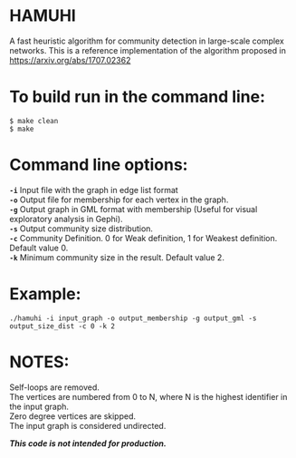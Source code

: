 # HAMUHI

A fast heuristic algorithm for community detection in large-scale complex networks. This is a reference implementation of the algorithm proposed in https://arxiv.org/abs/1707.02362

# To build run in the command line:

<code>$ make clean</code><br>
<code>$ make</code>

# Command line options:

<code><b>-i</b></code> Input file with the graph in edge list format<br>
<code><b>-o</b></code> Output file for membership for each vertex in the graph.<br>
<code><b>-g</b></code> Output graph in GML format with membership (Useful for visual exploratory analysis in Gephi).<br>
<code><b>-s</b></code> Output community size distribution.<br>
<code><b>-c</b></code> Community Definition. 0 for Weak definition, 1 for Weakest definition. Default value 0.<br>
<code><b>-k</b></code> Minimum community size in the result. Default value 2.<br>

# Example:

<code>./hamuhi -i input_graph -o output_membership -g output_gml -s output_size_dist -c 0 -k 2</code>

# NOTES:

Self-loops are removed.<br>
The vertices are numbered from 0 to N, where N is the highest identifier in the input graph.<br>
Zero degree vertices are skipped.<br>
The input graph is considered undirected.<br>

<i><b>This code is not intended for production.</b></i>
